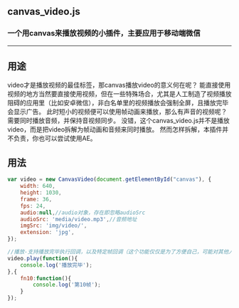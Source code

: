 ## canvas_video.js

### 一个用canvas来播放视频的小插件，主要应用于移动端微信

----

## 用途

video才是播放视频的最佳标签，那canvas播放video的意义何在呢？
能直接使用视频的地方当然要直接使用视频，但在一些特殊场合，尤其是人工制造了视频播放阻碍的应用里（比如安卓微信），非白名单里的视频播放会强制全屏，且播放完毕会显示广告。
此时短小的视频便可以使用帧动画来播放，那么有声音的视频呢？需要同时播放音频，并保持音视频同步。
没错，这个canvas_video.js并不是播放video，而是把video拆解为帧动画和音频来同时播放。
然而怎样拆解，本插件并不负责，你也可以尝试使用AE。

## 用法

```js
var video = new CanvasVideo(document.getElementById("canvas"), {
	width: 640,
	height: 1030,
	frame: 36,
	fps: 24,
	audio:null,//audio对象，存在即忽略audioSrc
	audioSrc: 'media/video.mp3',//音频地址
	imgSrc: 'img/video/',
	extension: 'jpg',
});

//播放-支持播放完毕执行回调，以及特定帧回调（这个功能仅仅是为了方便自己，可能对其他人来说并没什么卵用）
video.play(function(){
	console.log('播放完毕');
},{
	fn10:function(){
		console.log('第10帧');
	}
});
```

